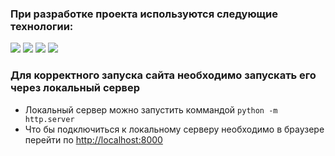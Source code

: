### При разработке проекта используются следующие технологии:
<img src="https://img.shields.io/badge/git-F05032?style=for-the-badge&logo=git&logoColor=ffffff"/> <img src="https://img.shields.io/badge/html5-E34F26?style=for-the-badge&logo=html5&logoColor=ffffff"/> <img src="https://img.shields.io/badge/css-1572B6?style=for-the-badge&logo=css3&logoColor=ffffff"/> <img src="https://img.shields.io/badge/javascript-F7DF1E?style=for-the-badge&logo=javascript&logoColor=ffffff"/>

### Для корректного запуска сайта необходимо запускать его через локальный сервер
 - Локальный сервер можно запустить коммандой ```python -m http.server```
 - Что бы подключиться к локальному серверу необходимо в браузере перейти по <http://localhost:8000>
   